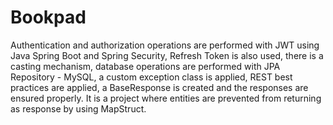 # Bookpad
Authentication and authorization operations are performed with JWT using Java Spring Boot and Spring Security, Refresh Token is also used, there is a casting mechanism, database operations are performed with JPA Repository - MySQL, a custom exception class is applied, REST best practices are applied, a BaseResponse is created and the responses are ensured properly. It is a project where entities are prevented from returning as response by using MapStruct.
